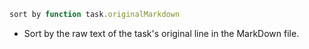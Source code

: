 <!-- placeholder to force blank line before included text -->


```javascript
sort by function task.originalMarkdown
```

- Sort by the raw text of the task's original line in the MarkDown file.


<!-- placeholder to force blank line after included text -->
